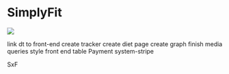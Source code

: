 
# SimplyFit

![](fit.png)



link dt to front-end
create tracker
create diet page
create graph
finish media queries 
style front end table
Payment system-stripe


SxF

